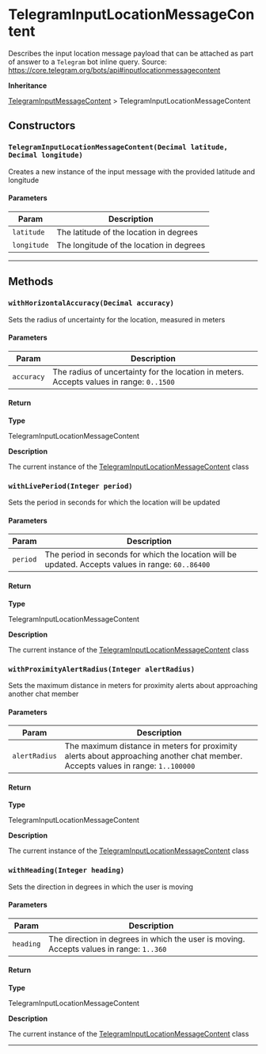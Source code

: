 # TelegramInputLocationMessageContent

Describes the input location message payload that can be attached as part of answer to a `Telegram` bot inline query.
Source: https://core.telegram.org/bots/api#inputlocationmessagecontent

**Inheritance**

[TelegramInputMessageContent](/types/Classes/TelegramInputMessageContent.md)
&gt;
TelegramInputLocationMessageContent

## Constructors

### `TelegramInputLocationMessageContent(Decimal latitude, Decimal longitude)`

Creates a new instance of the input message with the provided latitude and longitude

#### Parameters

| Param       | Description                              |
| ----------- | ---------------------------------------- |
| `latitude`  | The latitude of the location in degrees  |
| `longitude` | The longitude of the location in degrees |

---

## Methods

### `withHorizontalAccuracy(Decimal accuracy)`

Sets the radius of uncertainty for the location, measured in meters

#### Parameters

| Param      | Description                                                                              |
| ---------- | ---------------------------------------------------------------------------------------- |
| `accuracy` | The radius of uncertainty for the location in meters. Accepts values in range: `0..1500` |

#### Return

**Type**

TelegramInputLocationMessageContent

**Description**

The current instance of the [TelegramInputLocationMessageContent](/types/Classes/TelegramInputLocationMessageContent.md) class

### `withLivePeriod(Integer period)`

Sets the period in seconds for which the location will be updated

#### Parameters

| Param    | Description                                                                                        |
| -------- | -------------------------------------------------------------------------------------------------- |
| `period` | The period in seconds for which the location will be updated. Accepts values in range: `60..86400` |

#### Return

**Type**

TelegramInputLocationMessageContent

**Description**

The current instance of the [TelegramInputLocationMessageContent](/types/Classes/TelegramInputLocationMessageContent.md) class

### `withProximityAlertRadius(Integer alertRadius)`

Sets the maximum distance in meters for proximity alerts about approaching another chat member

#### Parameters

| Param         | Description                                                                                                                     |
| ------------- | ------------------------------------------------------------------------------------------------------------------------------- |
| `alertRadius` | The maximum distance in meters for proximity alerts about approaching another chat member. Accepts values in range: `1..100000` |

#### Return

**Type**

TelegramInputLocationMessageContent

**Description**

The current instance of the [TelegramInputLocationMessageContent](/types/Classes/TelegramInputLocationMessageContent.md) class

### `withHeading(Integer heading)`

Sets the direction in degrees in which the user is moving

#### Parameters

| Param     | Description                                                                             |
| --------- | --------------------------------------------------------------------------------------- |
| `heading` | The direction in degrees in which the user is moving. Accepts values in range: `1..360` |

#### Return

**Type**

TelegramInputLocationMessageContent

**Description**

The current instance of the [TelegramInputLocationMessageContent](/types/Classes/TelegramInputLocationMessageContent.md) class

---
